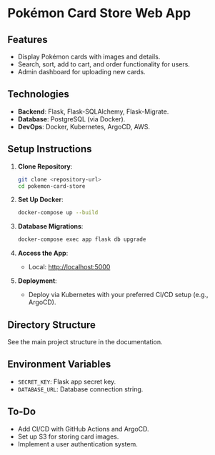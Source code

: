 # Pokémon Card Store Web App

## Features
- Display Pokémon cards with images and details.
- Search, sort, add to cart, and order functionality for users.
- Admin dashboard for uploading new cards.

## Technologies
- **Backend**: Flask, Flask-SQLAlchemy, Flask-Migrate.
- **Database**: PostgreSQL (via Docker).
- **DevOps**: Docker, Kubernetes, ArgoCD, AWS.

## Setup Instructions
1. **Clone Repository**:
    ```bash
    git clone <repository-url>
    cd pokemon-card-store
    ```

2. **Set Up Docker**:
    ```bash
    docker-compose up --build
    ```

3. **Database Migrations**:
    ```bash
    docker-compose exec app flask db upgrade
    ```

4. **Access the App**:
   - Local: [http://localhost:5000](http://localhost:5000)

5. **Deployment**:
   - Deploy via Kubernetes with your preferred CI/CD setup (e.g., ArgoCD).

## Directory Structure
See the main project structure in the documentation.

## Environment Variables
- `SECRET_KEY`: Flask app secret key.
- `DATABASE_URL`: Database connection string.

## To-Do
- Add CI/CD with GitHub Actions and ArgoCD.
- Set up S3 for storing card images.
- Implement a user authentication system.

